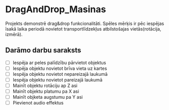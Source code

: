 # DragAndDrop_Masinas
Projekts demonstrē drag&amp;drop funkcionalitāti. Spēles mērķis ir pēc iespējas īsakā laika periodā novietot transportlīdzekļus atbilstošajas vietās(rotācija, izmērā).
## Darāmo darbu saraksts
- [ ] Iespēja ar peles palīdzību pārvietot objektus
- [ ] Iespēja objektu novietot brīva vieta uz kartes
- [ ] Iespēja objektu novietot nepareizajā laukumā
- [ ] Iespēja objektu novietot pareizajā laukumā
- [ ] Mainīt objektu rotāciju ap Z asi
- [ ] Mainīt objektu platumu pa X asi
- [ ] Mainīt objketa augstumu pa Y asi
- [ ] Pievienot audio effektus
